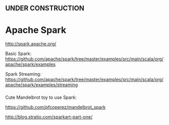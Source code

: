 

## UNDER CONSTRUCTION

# Apache Spark

http://spark.apache.org/



Basic Spark: https://github.com/apache/spark/tree/master/examples/src/main/scala/org/apache/spark/examples

Spark Streaming: https://github.com/apache/spark/tree/master/examples/src/main/scala/org/apache/spark/examples/streaming


###

Cute Mandelbrot toy to use Spark:

https://github.com/pfcoperez/mandelbrot_spark

http://blog.stratio.com/sparkart-part-one/

